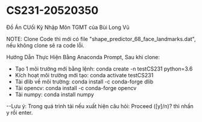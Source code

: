 # CS231-20520350
Đồ Án CUối Kỳ Nhập Môn TGMT của Bùi Long Vũ


NOTE: Clone Code thì mới có file "shape_predictor_68_face_landmarks.dat", nếu không clone sẽ ra code lỗi. 


Hướng Dẫn Thực Hiện Bằng Anaconda Prompt, Sau khi clone:
- Tạo 1 môi trường mới bằng lệnh: conda create -n testCS231 python=3.6
- Kích hoạt môi trường mới tạo: conda activate testCS231
- Tải dlib về môi trường: conda install -c conda-forge dlib
- Tải opencv: conda install -c conda-forge opencv
- Tải numpy: conda install numpy

--Lưu ý: Trong quá trình tải nếu xuất hiện câu hỏi: Proceed ([y]/n)? thì nhấn y rồi enter.
